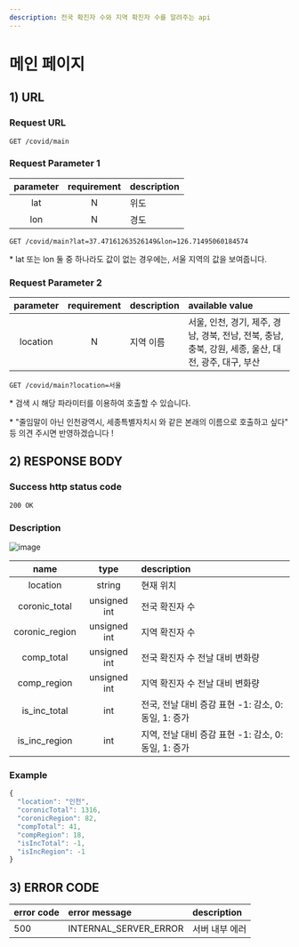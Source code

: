 ```yaml
---
description: 전국 확진자 수와 지역 확진자 수를 알려주는 api
---
```


# 메인 페이지

## 1\) URL

### Request URL

```text
GET /covid/main
```

### Request Parameter 1

| parameter | requirement | description |
| :---: | :---: | :--- |
| lat | N | 위도 |
| lon | N | 경도 |

```text
GET /covid/main?lat=37.47161263526149&lon=126.71495060184574
```

\* lat 또는 lon 둘 중 하나라도 값이 없는 경우에는, 서울 지역의 값을 보여줍니다.

### Request Parameter 2

| parameter | requirement | description | available value |
| :---: | :---: | :--- | :--- |
| location | N | 지역 이름 | 서울, 인천, 경기, 제주, 경남, 경북, 전남, 전북, 충남, 충북, 강원, 세종, 울산, 대전, 광주, 대구, 부산 |

```text
GET /covid/main?location=서울
```

\* 검색 시 해당 파라미터를 이용하여 호출할 수 있습니다.

\* "줄임말이 아닌 인천광역시, 세종특별자치시 와 같은 본래의 이름으로 호출하고 싶다" 등 의견 주시면 반영하겠습니다 !

## 2\) RESPONSE BODY

### Success http status code

`200 OK`

### Description

![image](https://user-images.githubusercontent.com/68107000/124694390-22272080-df1c-11eb-9ba6-d0c451b05455.png)

| name | type | description |
| :---: | :---: | :--- |
| location | string | 현재 위치 |
| coronic\_total | unsigned int | 전국 확진자 수 |
| coronic\_region | unsigned int | 지역 확진자 수 |
| comp\_total | unsigned int | 전국 확진자 수 전날 대비 변화량 |
| comp\_region | unsigned int | 지역 확진자 수 전날 대비 변화량 |
| is\_inc\_total | int | 전국, 전날 대비 증감 표현 -1: 감소, 0: 동일, 1: 증가 |
| is\_inc\_region | int | 지역, 전날 대비 증감 표현 -1: 감소, 0: 동일, 1: 증가 |

### Example

```javascript
{
  "location": "인천",
  "coronicTotal": 1316,
  "coronicRegion": 82,
  "compTotal": 41,
  "compRegion": 18,
  "isIncTotal": -1,
  "isIncRegion": -1
}
```

## 3\) ERROR CODE

| error code | error message | description |
| :--- | :--- | :--- |
| 500 | INTERNAL\_SERVER\_ERROR | 서버 내부 에러 |


